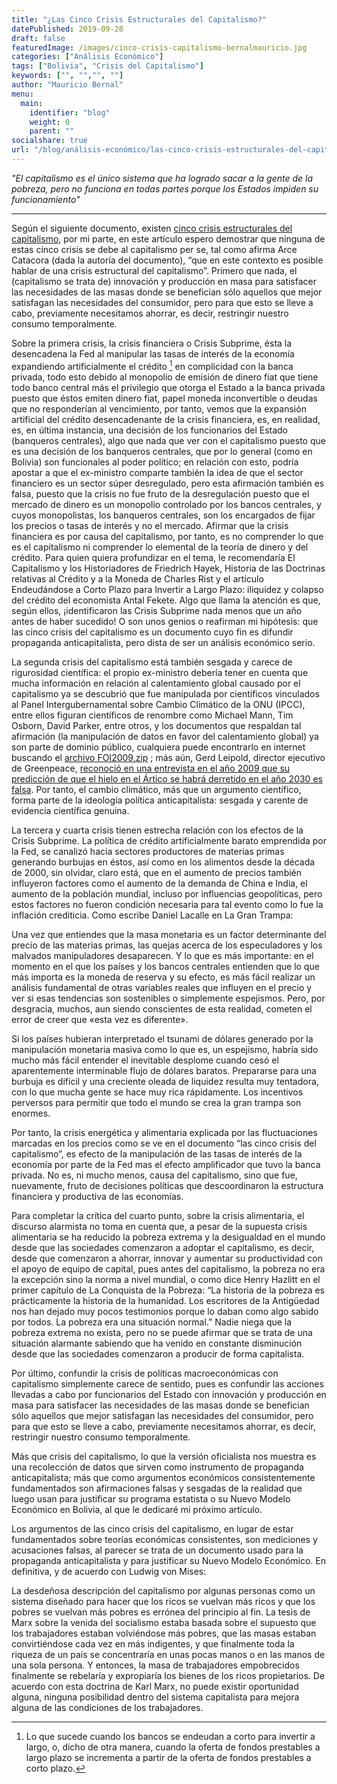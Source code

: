 ```yaml
---
title: "¿Las Cinco Crisis Estructurales del Capitalismo?"
datePublished: 2019-09-28
draft: false
featuredImage: /images/cinco-crisis-capitalismo-bernalmauricio.jpg
categories: ["Análisis Económico"]
tags: ["Bolivia", "Crisis del Capitalismo"]
keywords: ["", "","", ""]
author: "Mauricio Bernal"
menu:
  main:
    identifier: "blog"
    weight: 0 
    parent: ""
socialshare: true
url: "/blog/análisis-económico/las-cinco-crisis-estructurales-del-capitalismo/"
---
```


*"El capitalismo es el único sistema que ha logrado sacar a la gente de la pobreza, pero no funciona en todas partes porque los Estados impiden su funcionamiento"*

--- 

Según el siguiente documento, existen [cinco crisis estructurales del capitalismo](https://medios.economiayfinanzas.gob.bo/MH/documentos/Presentaciones/Presentaciones2012/Crisiscapitalismo_Vicepresidencia_020312.pdf), por mi parte, en este artículo espero demostrar que ninguna de estas cinco crisis se debe al capitalismo per se, tal como afirma Arce Catacora (dada la autoría del documento), “que en este contexto es posible hablar de una crisis estructural del capitalismo”. Primero que nada, el (capitalismo se trata de) innovación y producción en masa para satisfacer las necesidades de las masas donde se benefician sólo aquellos que mejor satisfagan las necesidades del consumidor, pero para que esto se lleve a cabo, previamente necesitamos ahorrar, es decir, restringir nuestro consumo temporalmente.

Sobre la primera crisis, la crisis financiera o Crisis Subprime, ésta la desencadena la Fed al manipular las tasas de interés de la economía expandiendo artificialmente el crédito [^1] en complicidad con la banca privada, todo esto debido al monopolio de emisión de dinero fiat que tiene todo banco central más el privilegio que otorga el Estado a la banca privada puesto que éstos emiten dinero fiat, papel moneda inconvertible o deudas que no responderían al vencimiento, por tanto, vemos que la expansión artificial del crédito desencadenante de la crisis financiera, es, en realidad, es, en última instancia, una decisión de los funcionarios del Estado (banqueros centrales), algo que nada que ver con el capitalismo puesto que es una decisión de los banqueros centrales, que por lo general (como en Bolivia) son funcionales al poder político; en relación con esto, podría apostar a que el ex-ministro comparte también la idea de que el sector financiero es un sector súper desregulado, pero esta afirmación también es falsa, puesto que la crisis no fue fruto de la desregulación puesto que el mercado de dinero es un monopolio controlado por los bancos centrales, y cuyos monopolistas, los banqueros centrales, son los encargados de fijar los precios o tasas de interés y no el mercado. Afirmar que la crisis financiera es por causa del capitalismo, por tanto, es no comprender lo que es el capitalismo ni comprender lo elemental de la teoría de dinero y del crédito. Para quien quiera profundizar en el tema, le recomendaría El Capitalismo y los Historiadores de Friedrich Hayek, Historia de las Doctrinas relativas al Crédito y a la Moneda de Charles Rist y el artículo Endeudándose a Corto Plazo para Invertir a Largo Plazo: iliquidez y colapso del crédito del economista Antal Fekete. Algo que llama la atención es que, según ellos, ¡identificaron las Crisis Subprime nada menos que un año antes de haber sucedido! O son unos genios o reafirman mi hipótesis: que las cinco crisis del capitalismo es un documento cuyo fin es difundir propaganda anticapitalista, pero dista de ser un análisis económico serio.

La segunda crisis del capitalismo está también sesgada y carece de rigurosidad científica: el propio ex-ministro debería tener en cuenta que mucha información en relación al calentamiento global causado por el capitalismo ya se descubrió que fue manipulada por científicos vinculados al Panel Intergubernamental sobre Cambio Climático de la ONU (IPCC), entre ellos figuran científicos de renombre como Michael Mann, Tim Osborn, David Parker, entre otros, y los documentos que respaldan tal afirmación (la manipulación de datos en favor del calentamiento global) ya son parte de dominio público, cualquiera puede encontrarlo en internet buscando el [archivo FOI2009.zip](https://qohel.com/2009/11/21/telling-lies-for-god-sorry-cash/) ; más aún, Gerd Leipold, director ejecutivo de Greenpeace, [reconoció en una entrevista en el año 2009 que su predicción de que el hielo en el Ártico se habrá derretido en el año 2030 es falsa](https://www.libertaddigital.com/sociedad/greenpeace-admite-que-mienten-sobre-el-deshielo-del-oceano-artico-1276368243/). Por tanto, el cambio climático, más que un argumento científico, forma parte de la ideología política anticapitalista: sesgada y carente de evidencia científica genuina.

La tercera y cuarta crisis tienen estrecha relación con los efectos de la Crisis Subprime. La política de crédito artificialmente barato emprendida por la Fed, se canalizó hacia sectores productores de materias primas generando burbujas en éstos, así como en los alimentos desde la década de 2000, sin olvidar, claro está, que en el aumento de precios también influyeron factores como el aumento de la demanda de China e India, el aumento de la población mundial, incluso por influencias geopolíticas, pero estos factores no fueron condición necesaria para tal evento como lo fue la inflación crediticia. Como escribe Daniel Lacalle en La Gran Trampa:

Una vez que entiendes que la masa monetaria es un factor determinante del precio de las materias primas, las quejas acerca de los especuladores y los malvados manipuladores desaparecen. Y lo que es más importante: en el momento en el que los países y los bancos centrales entienden que lo que más importa es la moneda de reserva y su efecto, es más fácil realizar un análisis fundamental de otras variables reales que influyen en el precio y ver si esas tendencias son sostenibles o simplemente espejismos. Pero, por desgracia, muchos, aun siendo conscientes de esta realidad, cometen el error de creer que «esta vez es diferente».

Si los países hubieran interpretado el tsunami de dólares generado por la manipulación monetaria masiva como lo que es, un espejismo, habría sido mucho más fácil entender el inevitable desplome cuando cesó el aparentemente interminable flujo de dólares baratos. Prepararse para una burbuja es difícil y una creciente oleada de liquidez resulta muy tentadora, con lo que mucha gente se hace muy rica rápidamente. Los incentivos perversos para permitir que todo el mundo se crea la gran trampa son enormes.

Por tanto, la crisis energética y alimentaria explicada por las fluctuaciones marcadas en los precios como se ve en el documento “las cinco crisis del capitalismo”, es efecto de la manipulación de las tasas de interés de la economía por parte de la Fed mas el efecto amplificador que tuvo la banca privada. No es, ni mucho menos, causa del capitalismo, sino que fue, nuevamente, fruto de decisiones políticas que descoordinaron la estructura financiera y productiva de las economías.

Para completar la crítica del cuarto punto, sobre la crisis alimentaria, el discurso alarmista no toma en cuenta que, a pesar de la supuesta crisis alimentaria se ha reducido la pobreza extrema y la desigualdad en el mundo desde que las sociedades comenzaron a adoptar el capitalismo, es decir, desde que comenzaron a ahorrar, innovar y aumentar su productividad con el apoyo de equipo de capital, pues antes del capitalismo, la pobreza no era la excepción sino la norma a nivel mundial, o como dice Henry Hazlitt en el primer capítulo de La Conquista de la Pobreza: “La historia de la pobreza es prácticamente la historia de la humanidad. Los escritores de la Antigüedad nos han dejado muy pocos testimonios porque lo daban como algo sabido por todos. La pobreza era una situación normal.” Nadie niega que la pobreza extrema no exista, pero no se puede afirmar que se trata de una situación alarmante sabiendo que ha venido en constante disminución desde que las sociedades comenzaron a producir de forma capitalista.

Por último, confundir la crisis de políticas macroeconómicas con capitalismo simplemente carece de sentido, pues es confundir las acciones llevadas a cabo por funcionarios del Estado con innovación y producción en masa para satisfacer las necesidades de las masas donde se benefician sólo aquellos que mejor satisfagan las necesidades del consumidor, pero para que esto se lleve a cabo, previamente necesitamos ahorrar, es decir, restringir nuestro consumo temporalmente.

Más que crisis del capitalismo, lo que la versión oficialista nos muestra es una recolección de datos que sirven como instrumento de propaganda anticapitalista; más que como argumentos económicos consistentemente fundamentados son afirmaciones falsas y sesgadas de la realidad que luego usan para justificar su programa estatista o su Nuevo Modelo Económico en Bolivia, al que le dedicaré mi próximo artículo.

Los argumentos de las cinco crisis del capitalismo, en lugar de estar fundamentados sobre teorías económicas consistentes, son mediciones y acusaciones falsas, al parecer se trata de un documento usado para la propaganda anticapitalista y para justificar su Nuevo Modelo Económico. En definitiva, y de acuerdo con Ludwig von Mises:

La desdeñosa descripción del capitalismo por algunas personas como un sistema diseñado para hacer que los ricos se vuelvan más ricos y que los pobres se vuelvan más pobres es errónea del principio al fin. La tesis de Marx sobre la venida del socialismo estaba basada sobre el supuesto que los trabajadores estaban volviéndose más pobres, que las masas estaban convirtiéndose cada vez en más indigentes, y que finalmente toda la riqueza de un país se concentraría en unas pocas manos o en las manos de una sola persona. Y entonces, la masa de trabajadores empobrecidos finalmente se rebelaría y expropiaría los bienes de los ricos propietarios. De acuerdo con esta doctrina de Karl Marx, no puede existir oportunidad alguna, ninguna posibilidad dentro del sistema capitalista para mejora alguna de las condiciones de los trabajadores.

 
[^1]: Lo que sucede cuando los bancos se endeudan a corto para invertir a largo, o, dicho de otra manera, cuando la oferta de fondos prestables a largo plazo se incrementa a partir de la oferta de fondos prestables a corto plazo.

